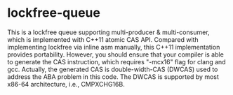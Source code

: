# lockfree-queue

This is a lockfree queue supporting multi-producer & multi-consumer, which is implemented with C++11 atomic CAS API.
Compared with implementing lockfree via inline asm manually, this C++11 implementation provides portability.
However, you should ensure that your compiler is able to generate the CAS instruction, which requires "-mcx16" flag for clang and gcc.
Actually, the generated CAS is double-width-CAS (DWCAS) used to address the ABA problem in this code. 
The DWCAS is supported by most x86-64 architecture, i.e., CMPXCHG16B.
